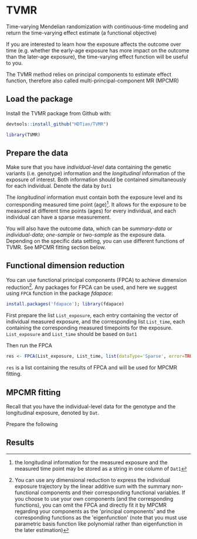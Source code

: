 # TVMR
Time-varying Mendelian randomization with continuous-time modeling and return the time-varying effect estimate (a functional objective)

If you are interested to learn how the exposure affects the outcome over time (e.g. whether the early-age exposure has more impact on the outcome than the later-age exposure), the time-varying effect function will be useful to you. 

The TVMR method relies on principal components to estimate effect function, therefore also called multi-principal-component MR (MPCMR) 

## Load the package
Install the TVMR package from Github with:
```R
devtools::install_github("HDTian/TVMR")
```
```R
library(TVMR)
```

## Prepare the data
Make sure that you have *individual-level* data containing the genetic variants (i.e. genotype) information and the *longitudinal* information of the exposure of interest. Both information should be contained simultaneously for each individual. Denote the data by `Dat1`

The *longitudinal* information must contain both the exposure level and its corresponding measured time point (age)[^1]. It allows for the exposure to be measured at different time points (ages) for every individual, and each individual can have a sparse measurement.

[^1]: the longitudinal information for the measured exposure and the measured time point may be stored as a string in one column of `Dat1`

You will also have the outcome data, which can be *summary-data* or *individual-data*; *one-sample* or *two-sample* as the exposure data. Depending on the specific data setting, you can use different functions of TVMR. See MPCMR fitting section below. 


## Functional dimension reduction
You can use functional principal components (FPCA) to achieve dimension reduction[^2]. Any packages for FPCA can be used, and here we suggest using `FPCA` function in the package *fdapace*:
```R
install.packages('fdapace'); library(fdapace)
```

First prepare the list `List_exposure`, each entry containing the vector of individual measured exposure, and the corresponding list `List_time`, each containing the corresponding measured timepoints for the exposure. `List_exposure` and `List_time` should be based on `Dat1`

Then run the FPCA
```R
res <- FPCA(List_exposure, List_time, list(dataType='Sparse', error=TRUE, verbose=TRUE)  )
```
`res` is a list containing the results of FPCA and will be used for MPCMR fitting.


[^2]: You can use any dimensional reduction to express the individual exposure trajectory by the linear additive sum with the summary non-functional components and their corresponding functional variables. If you choose to use your own components (and the corresponding functions), you can omit the FPCA and directly fit it by MPCMR regarding your components as the 'principal components' and the corresponding functions as the 'eigenfunction' (note that you must use parametric basis function like polynomial rather than eigenfunction in the later estimation) 

## MPCMR fitting
Recall that you have the individual-level data for the genotype and the longitudinal exposure, denoted by `Dat`. 

Prepare the following  


## Results 


